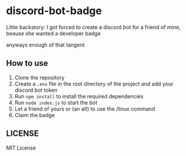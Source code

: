 # discord-bot-badge
Little backstory: I got forced to create a discord bot for a friend of mine, beause she wanted a developer badge

anyways enough of that tangent

## How to use
1. Clone the repository
2. Create a `.env` file in the root directory of the project and add your discord bot token
3. Run `npm install` to install the required dependencies
4. Run `node index.js` to start the bot
5. Let a friend of yours or (an alt) to use the /linux command
6. Claim the badge

## LICENSE
MIT License

